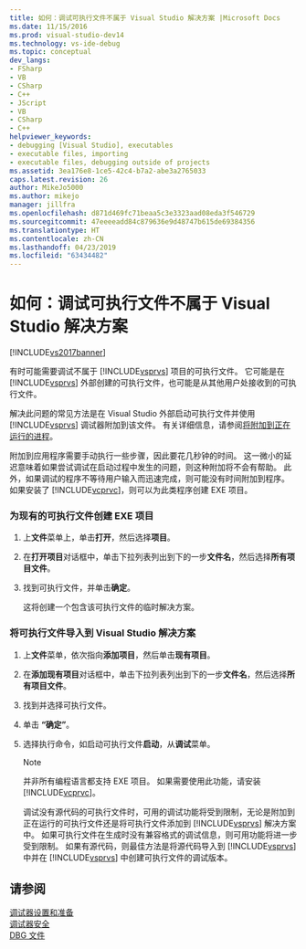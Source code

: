 ```yaml
---
title: 如何：调试可执行文件不属于 Visual Studio 解决方案 |Microsoft Docs
ms.date: 11/15/2016
ms.prod: visual-studio-dev14
ms.technology: vs-ide-debug
ms.topic: conceptual
dev_langs:
- FSharp
- VB
- CSharp
- C++
- JScript
- VB
- CSharp
- C++
helpviewer_keywords:
- debugging [Visual Studio], executables
- executable files, importing
- executable files, debugging outside of projects
ms.assetid: 3ea176e8-1ce5-42c4-b7a2-abe3a2765033
caps.latest.revision: 26
author: MikeJo5000
ms.author: mikejo
manager: jillfra
ms.openlocfilehash: d871d469fc71beaa5c3e3323aad08eda3f546729
ms.sourcegitcommit: 47eeeeadd84c879636e9d48747b615de69384356
ms.translationtype: HT
ms.contentlocale: zh-CN
ms.lasthandoff: 04/23/2019
ms.locfileid: "63434482"
---
```

# <a name="how-to-debug-an-executable-not-part-of-a-visual-studio-solution"></a>如何：调试可执行文件不属于 Visual Studio 解决方案
[!INCLUDE[vs2017banner](../includes/vs2017banner.md)]

有时可能需要调试不属于 [!INCLUDE[vsprvs](../includes/vsprvs-md.md)] 项目的可执行文件。 它可能是在 [!INCLUDE[vsprvs](../includes/vsprvs-md.md)] 外部创建的可执行文件，也可能是从其他用户处接收到的可执行文件。  
  
 解决此问题的常见方法是在 Visual Studio 外部启动可执行文件并使用 [!INCLUDE[vsprvs](../includes/vsprvs-md.md)] 调试器附加到该文件。 有关详细信息，请参阅[将附加到正在运行的进程](../debugger/attach-to-running-processes-with-the-visual-studio-debugger.md)。  
  
 附加到应用程序需要手动执行一些步骤，因此要花几秒钟的时间。 这一微小的延迟意味着如果尝试调试在启动过程中发生的问题，则这种附加将不会有帮助。 此外，如果调试的程序不等待用户输入而迅速完成，则可能没有时间附加到程序。 如果安装了 [!INCLUDE[vcprvc](../includes/vcprvc-md.md)]，则可以为此类程序创建 EXE 项目。  
  
### <a name="to-create-an-exe-project-for-an-existing-executable"></a>为现有的可执行文件创建 EXE 项目  
  
1. 上**文件**菜单上，单击**打开**，然后选择**项目**。  
  
2. 在**打开项目**对话框中，单击下拉列表列出到下的一步**文件名**，然后选择**所有项目文件**。  
  
3. 找到可执行文件，并单击**确定**。  
  
     这将创建一个包含该可执行文件的临时解决方案。  
  
### <a name="to-import-an-executable-into-a-visual-studio-solution"></a>将可执行文件导入到 Visual Studio 解决方案  
  
1. 上**文件**菜单，依次指向**添加项目**，然后单击**现有项目**。  
  
2. 在**添加现有项目**对话框中，单击下拉列表列出到下的一步**文件名**，然后选择**所有项目文件**。  
  
3. 找到并选择可执行文件。  
  
4. 单击 **“确定”**。  
  
5. 选择执行命令，如启动可执行文件**启动**，从**调试**菜单。  
  
    > [!NOTE]
    > 并非所有编程语言都支持 EXE 项目。 如果需要使用此功能，请安装 [!INCLUDE[vcprvc](../includes/vcprvc-md.md)]。  
  
     调试没有源代码的可执行文件时，可用的调试功能将受到限制，无论是附加到正在运行的可执行文件还是将可执行文件添加到 [!INCLUDE[vsprvs](../includes/vsprvs-md.md)] 解决方案中。 如果可执行文件在生成时没有兼容格式的调试信息，则可用功能将进一步受到限制。 如果有源代码，则最佳方法是将源代码导入到 [!INCLUDE[vsprvs](../includes/vsprvs-md.md)] 中并在 [!INCLUDE[vsprvs](../includes/vsprvs-md.md)] 中创建可执行文件的调试版本。  
  
## <a name="see-also"></a>请参阅  
 [调试器设置和准备](../debugger/debugger-settings-and-preparation.md)   
 [调试器安全](../debugger/debugger-security.md)   
 [DBG 文件](http://msdn.microsoft.com/91e449e9-8b65-4123-960f-2107cd1f1cfd)
